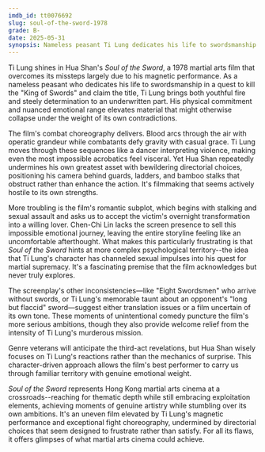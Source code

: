```yaml
---
imdb_id: tt0076692
slug: soul-of-the-sword-1978
grade: B-
date: 2025-05-31
synopsis: Nameless peasant Ti Lung dedicates his life to swordsmanship in a quest to kill the current "King of Swords" and claim the title.
---
```


Ti Lung shines in Hua Shan's _Soul of the Sword_, a 1978 martial arts film that overcomes its missteps largely due to his magnetic performance. As a nameless peasant who dedicates his life to swordsmanship in a quest to kill the "King of Swords" and claim the title, Ti Lung brings both youthful fire and steely determination to an underwritten part. His physical commitment and nuanced emotional range elevates material that might otherwise collapse under the weight of its own contradictions.

The film's combat choreography delivers. Blood arcs through the air with operatic grandeur while combatants defy gravity with casual grace. Ti Lung moves through these sequences like a dancer interpreting violence, making even the most impossible acrobatics feel visceral. Yet Hua Shan repeatedly undermines his own greatest asset with bewildering directorial choices, positioning his camera behind guards, ladders, and bamboo stalks that obstruct rather than enhance the action. It's filmmaking that seems actively hostile to its own strengths.

More troubling is the film's romantic subplot, which begins with stalking and sexual assault and asks us to accept the victim's overnight transformation into a willing lover. Chen-Chi Lin lacks the screen presence to sell this impossible emotional journey, leaving the entire storyline feeling like an uncomfortable afterthought. What makes this particularly frustrating is that _Soul of the Sword_ hints at more complex psychological territory--the idea that Ti Lung's character has channeled sexual impulses into his quest for martial supremacy. It's a fascinating premise that the film acknowledges but never truly explores.

The screenplay's other inconsistencies—like "Eight Swordsmen" who arrive without swords, or Ti Lung's memorable taunt about an opponent's "long but flaccid" sword—suggest either translation issues or a film uncertain of its own tone. These moments of unintentional comedy puncture the film's more serious ambitions, though they also provide welcome relief from the intensity of Ti Lung's murderous mission.

Genre veterans will anticipate the third-act revelations, but Hua Shan wisely focuses on Ti Lung's reactions rather than the mechanics of surprise. This character-driven approach allows the film's best performer to carry us through familiar territory with genuine emotional weight.

_Soul of the Sword_ represents Hong Kong martial arts cinema at a crossroads--reaching for thematic depth while still embracing exploitation elements, achieving moments of genuine artistry while stumbling over its own ambitions. It's an uneven film elevated by Ti Lung's magnetic performance and exceptional fight choreography, undermined by directorial choices that seem designed to frustrate rather than satisfy. For all its flaws, it offers glimpses of what martial arts cinema could achieve.